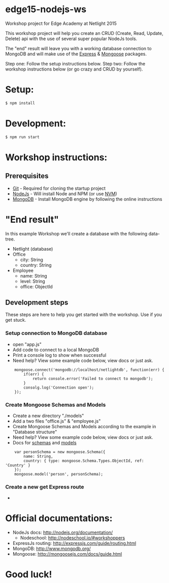 # edge15-nodejs-ws
Workshop project for Edge Academy at Netlight 2015

This workshop project will help you create an CRUD (Create, Read, Update, Delete) api with the use of several super popular NodeJs tools.

The "end" result will leave you with a working database connection to MongoDB and
will make use of the [Express] & [Mongoose] packages.

Step one: Follow the setup instructions below.
Step two: Follow the workshop instructions below (or go crazy and CRUD by yourself).

# Setup:

```sh
$ npm install
```

# Development:

```sh
$ npm run start
```

# Workshop instructions:

## Prerequisites
* [Git](http://git-scm.com/downloads) - Required for cloning the startup project
* [NodeJs](http://nodejs.org/) - Will install Node and NPM (or use [NVM](https://github.com/creationix/nvm))
* [MongoDB](http://docs.mongodb.org/manual/installation/) - Install MongoDB engine by following the online instructions

# "End result"
In this example Workshop we'll create a database with the following data-tree.

- Netlight (database)
 - Office
   - city: String
   - country: String
 - Employee
   - name: String
   - level: String
   - office: ObjectId


## Development steps
These steps are here to help you get started with the workshop.
Use if you get stuck.

### Setup connection to MongoDB database
 - open "app.js"
 - Add code to connect to a local MongoDB
 - Print a console log to show when successful
 - Need help? View some example code below, view docs or just ask.
```
    mongoose.connect('mongodb://localhost/netlightdb', function(err) {
        if(err) {
            return console.error('Failed to connect to mongodb');
        }
        consolg.log('Connection open');
    });
```

### Create Mongoose Schemas and Models
 - Create a new directory "./models"
 - Add a two files "office.js" & "employee.js"
 - Create Mongoose Schemas and Models according to the example in "Database structure"
 - Need help? View some example code below, view docs or just ask.
 - Docs for [schemas](http://mongoosejs.com/docs/guide.html) and [models](http://mongoosejs.com/docs/models.html)
```
    var personSchema = new mongoose.Schema({
        name: String,
        country: { type: mongoose.Schema.Types.ObjectId, ref: 'Country' }
    });
    mongoose.model('person', personSchema);
```

### Create a new get Express route
 - 

# Official documentations:
  - NodeJs docs: http://nodejs.org/documentation/
    - Nodeschool: http://nodeschool.io/#workshoppers
  - ExpressJs routing: http://expressjs.com/guide/routing.html
  - MongoDB: http://www.mongodb.org/
  - Mongoose: http://mongoosejs.com/docs/guide.html

# Good luck!

[mongoose]:http://mongoosejs.com/
[node.js]:http://nodejs.org
[express]:http://expressjs.com
